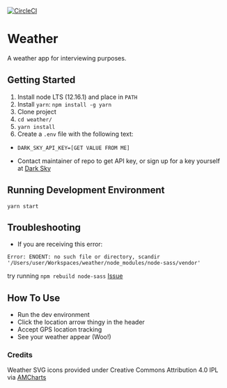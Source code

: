 [![CircleCI](https://circleci.com/gh/pmoons/weather.svg?style=svg)](https://circleci.com/gh/pmoons/weather)

# Weather

A weather app for interviewing purposes.

## Getting Started

1. Install node LTS (12.16.1) and place in `PATH`
2. Install `yarn`: `npm install -g yarn`
3. Clone project
4. `cd weather/`
5. `yarn install`
6. Create a `.env` file with the following text:

- ```
  DARK_SKY_API_KEY=[GET VALUE FROM ME]
  ```
- Contact maintainer of repo to get API key, or sign up for a key yourself at [Dark Sky](https://darksky.net/dev/register)

## Running Development Environment

`yarn start`

## Troubleshooting

- If you are receiving this error:

```
Error: ENOENT: no such file or directory, scandir '/Users/user/Workspaces/weather/node_modules/node-sass/vendor'
```

try running `npm rebuild node-sass` [Issue](https://github.com/sass/node-sass/issues/1812)

## How To Use
- Run the dev environment
- Click the location arrow thingy in the header
- Accept GPS location tracking
- See your weather appear (Woo!)

### Credits

Weather SVG icons provided under Creative Commons Attribution 4.0 IPL via [AMCharts](https://www.amcharts.com/free-animated-svg-weather-icons/)

